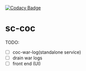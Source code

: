 [![Codacy Badge](https://api.codacy.com/project/badge/Grade/afc71b9702ec44c6b9ba58ec1135e380)](https://www.codacy.com/app/jclazz/sc-coc?utm_source=github.com&amp;utm_medium=referral&amp;utm_content=shufork/sc-coc&amp;utm_campaign=Badge_Grade)
# sc-coc

TODO:
- [ ] coc-war-log(standalone service)
- [ ] drain war logs
- [ ] front end (UI)